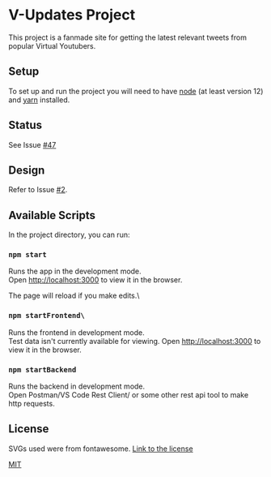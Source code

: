 # V-Updates Project

This project is a fanmade site for getting the latest relevant tweets from popular Virtual Youtubers.

## Setup

To set up and run the project you will need to have [node](https://nodejs.org/en/) (at least version 12) and [yarn](https://yarnpkg.com/) installed.

## Status

See Issue [#47](https://github.com/H-isaac23/V-Updates/issues/47)

## Design

Refer to Issue [#2](https://github.com/H-isaac23/V-Updates/issues/2).

## Available Scripts

In the project directory, you can run:

### `npm start`

Runs the app in the development mode.\
Open [http://localhost:3000](http://localhost:3000) to view it in the browser.

The page will reload if you make edits.\

### `npm startFrontend\`

Runs the frontend in development mode.\
Test data isn't currently available for viewing.
Open [http://localhost:3000](http://localhost:3000) to view it in the browser.

### `npm startBackend`

Runs the backend in development mode.\
Open Postman/VS Code Rest Client/ or some other rest api tool to make http requests.

## License
SVGs used were from fontawesome. [Link to the license](https://fontawesome.com/license)

[MIT](https://opensource.org/licenses/MIT)


